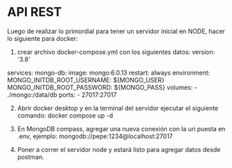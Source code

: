 # API REST

Luego de realizar lo primordial para tener un servidor inicial en NODE, hacer lo siguiente para docker:

1) crear archivo docker-compose.yml con los siguientes datos:
version: '3.8'

services:
 mongo-db:
    image: mongo:6.0.13
    restart: always
    environment:
      MONGO_INITDB_ROOT_USERNAME: ${MONGO_USER}
      MONGO_INITDB_ROOT_PASSWORD: ${MONGO_PASS}
    volumes:
      - ./mongo:/data/db
    ports:
      - 27017:27017

2) Abrir docker desktop y en la terminal del servidor ejecutar el siguiente comando:
docker compose up -d

3) En MongoDB compass, agregar una nueva conexión con la uri puesta en .env, ejemplo: mongodb://pepe:1234@localhost:27017

4) Poner a correr el servidor node y estará listo para agregar datos desde postman.

